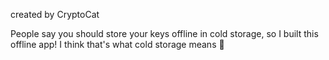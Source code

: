 created by CryptoCat

People say you should store your keys offline in cold storage, so I built this offline app! I think that's what cold storage means 🤔
